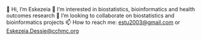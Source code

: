 👋 Hi, I’m Eskezeia
👀 I’m interested in biostatistics, bioinformatics and health outcomes research
👯 I’m looking to collaborate on biostatistics and bioinformatics projects
📫 How to reach me: estu2003@gmail.com or Eskezeia.Dessie@cchmc.org





